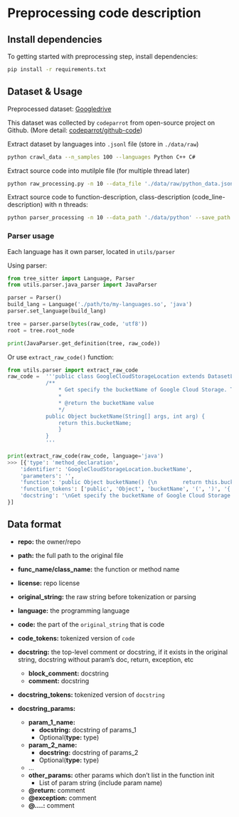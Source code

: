 # Preprocessing code description

## Install dependencies
To getting started with preprocessing step, install dependencies:
```bash
pip install -r requirements.txt
```

## Dataset & Usage
Preprocessed dataset: [Googledrive](https://drive.google.com/drive/u/0/folders/1FGLK7HwP-W3wbFKefwNgV0IGjUvUxkYN)

This dataset was collected by `codeparrot` from open-source project on Github.
(More detail: [codeparrot/github-code](https://huggingface.co/datasets/codeparrot/github-code))

Extract dataset by languages into `.jsonl` file (store in `./data/raw`)
```bash
python crawl_data --n_samples 100 --languages Python C++ C#
```

Extract source code into mutilple file (for multiple thread later)
```bash
python raw_processing.py -n 10 --data_file './data/raw/python_data.jsonl' --save_path './data/python/
```

Extract source code to function-description, class-description (code_line-description) with n threads:
```bash
python parser_processing -n 10 --data_path './data/python' --save_path './data/python'
```

### Parser usage
Each language has it own parser, located in `utils/parser`

Using parser:
```python
from tree_sitter import Language, Parser
from utils.parser.java_parser import JavaParser

parser = Parser()
build_lang = Language('./path/to/my-languages.so', 'java')
parser.set_language(build_lang)

tree = parser.parse(bytes(raw_code, 'utf8'))
root = tree.root_node

print(JavaParser.get_definition(tree, raw_code))
```

Or use `extract_raw_code()` function:
```python
from utils.parser import extract_raw_code
raw_code =  '''public class GoogleCloudStorageLocation extends DatasetLocation {
            /**
                * Get specify the bucketName of Google Cloud Storage. Type: string (or Expression with resultType string).
                *
                * @return the bucketName value
                */
            public Object bucketName(String[] args, int arg) {
                return this.bucketName;
                }
            }
            '''
        
print(extract_raw_code(raw_code, language='java')
>>> [{'type': 'method_declaration', 
    'identifier': 'GoogleCloudStorageLocation.bucketName', 
    'parameters': '', 
    'function': 'public Object bucketName() {\n        return this.bucketName;\n    }', 
    'function_tokens': ['public', 'Object', 'bucketName', '(', ')', '{', 'return', 'this', '.', 'bucketName', ';', '}'], 
    'docstring': '\nGet specify the bucketName of Google Cloud Storage. Type: string (or Expression with resultType string).\n\n@return the bucketName value\n'
}]

```

## Data format
- **repo:** the owner/repo
- **path:** the full path to the original file
- **func_name/class_name:** the function or method name
- **license:** repo license
- **original_string:** the raw string before tokenization or parsing
- **language:** the programming language
- **code:** the part of the `original_string` that is code
- **code_tokens:** tokenized version of `code`

- **docstring:** the top-level comment or docstring, if it exists in the original string, docstring without param’s doc, return, exception, etc
    - **block_comment:** docstring
    - **comment:** docstring
- **docstring_tokens:** tokenized version of `docstring`
- **docstring_params:**
    - **param_1_name:**
        - **docstring:** docstring of params_1
        - Optional(**type:** type)
    - **param_2_name:**
        - **docstring:** docstring of params_2
        - Optional(**type:** type)
    - …
    - **other_params:** other params which don’t list in the function init
        - List of param string (include param name)
    - **@return:** comment
    - **@exception:** comment
    - **@….:** comment
